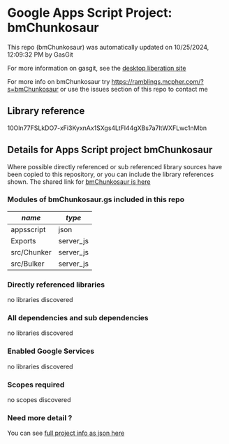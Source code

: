 # Google Apps Script Project: bmChunkosaur
This repo (bmChunkosaur) was automatically updated on 10/25/2024, 12:09:32 PM by GasGit

For more information on gasgit, see the [desktop liberation site](https://ramblings.mcpher.com/drive-sdk-and-github/migrategasgit/ "desktop liberation")

For more info on bmChunkosaur try https://ramblings.mcpher.com/?s=bmChunkosaur or use the issues section of this repo to contact me
## Library reference
10Oln77FSLkDO7-xFi3KyxnAx1SXgs4LtFl44gXBs7a7ltWXFLwc1nMbn


## Details for Apps Script project bmChunkosaur
Where possible directly referenced or sub referenced library sources have been copied to this repository, or you can include the library references shown. 
The shared link for [bmChunkosaur is here](https://script.google.com/d/10Oln77FSLkDO7-xFi3KyxnAx1SXgs4LtFl44gXBs7a7ltWXFLwc1nMbn/edit?usp=sharing "open in the GAS IDE")

### Modules of bmChunkosaur.gs included in this repo
*name*|*type*
--- | --- 
appsscript| json
Exports| server_js
src/Chunker| server_js
src/Bulker| server_js
### Directly referenced libraries
no libraries discovered
### All dependencies and sub dependencies
no libraries discovered
### Enabled Google Services
no libraries discovered
### Scopes required
no scopes discovered
### Need more detail ?
You can see [full project info as json here](info.json)
